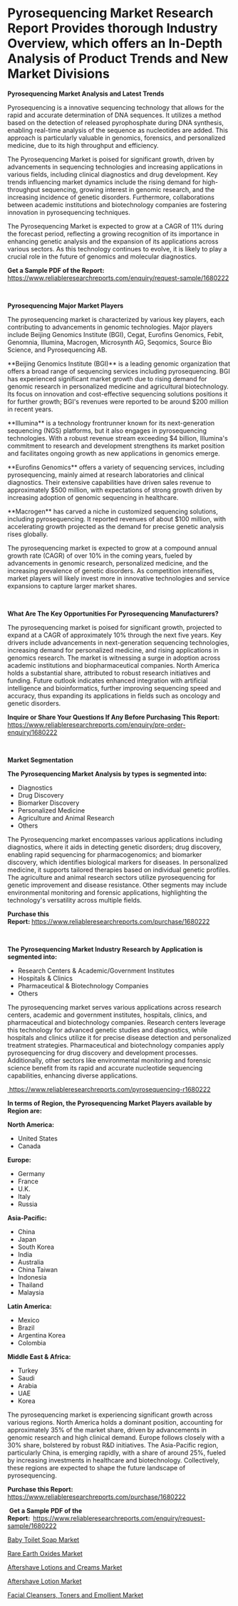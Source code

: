 <p><h1>Pyrosequencing Market Research Report Provides thorough Industry Overview, which offers an In-Depth Analysis of Product Trends and New Market Divisions</h1></p><p><strong>Pyrosequencing Market Analysis and Latest Trends</strong></p>
<p><p>Pyrosequencing is a innovative sequencing technology that allows for the rapid and accurate determination of DNA sequences. It utilizes a method based on the detection of released pyrophosphate during DNA synthesis, enabling real-time analysis of the sequence as nucleotides are added. This approach is particularly valuable in genomics, forensics, and personalized medicine, due to its high throughput and efficiency.</p><p>The Pyrosequencing Market is poised for significant growth, driven by advancements in sequencing technologies and increasing applications in various fields, including clinical diagnostics and drug development. Key trends influencing market dynamics include the rising demand for high-throughput sequencing, growing interest in genomic research, and the increasing incidence of genetic disorders. Furthermore, collaborations between academic institutions and biotechnology companies are fostering innovation in pyrosequencing techniques.</p><p>The Pyrosequencing Market is expected to grow at a CAGR of 11% during the forecast period, reflecting a growing recognition of its importance in enhancing genetic analysis and the expansion of its applications across various sectors. As this technology continues to evolve, it is likely to play a crucial role in the future of genomics and molecular diagnostics.</p></p>
<p><strong>Get a Sample PDF of the Report:&nbsp;</strong> <a href="https://www.reliableresearchreports.com/enquiry/request-sample/1680222?utm_campaign=116&utm_medium=2&utm_source=Github&utm_content=ia&utm_term=28122024&utm_id=pyrosequencing">https://www.reliableresearchreports.com/enquiry/request-sample/1680222</a></p>
<p>&nbsp;</p>
<p><strong>Pyrosequencing Major Market Players</strong></p>
<p><p>The pyrosequencing market is characterized by various key players, each contributing to advancements in genomic technologies. Major players include Beijing Genomics Institute (BGI), Cegat, Eurofins Genomics, Febit, Genomnia, Illumina, Macrogen, Microsynth AG, Seqomics, Source Bio Science, and Pyrosequencing AB.</p><p>**Beijing Genomics Institute (BGI)** is a leading genomic organization that offers a broad range of sequencing services including pyrosequencing. BGI has experienced significant market growth due to rising demand for genomic research in personalized medicine and agricultural biotechnology. Its focus on innovation and cost-effective sequencing solutions positions it for further growth; BGI's revenues were reported to be around $200 million in recent years.</p><p>**Illumina** is a technology frontrunner known for its next-generation sequencing (NGS) platforms, but it also engages in pyrosequencing technologies. With a robust revenue stream exceeding $4 billion, Illumina's commitment to research and development strengthens its market position and facilitates ongoing growth as new applications in genomics emerge.</p><p>**Eurofins Genomics** offers a variety of sequencing services, including pyrosequencing, mainly aimed at research laboratories and clinical diagnostics. Their extensive capabilities have driven sales revenue to approximately $500 million, with expectations of strong growth driven by increasing adoption of genomic sequencing in healthcare.</p><p>**Macrogen** has carved a niche in customized sequencing solutions, including pyrosequencing. It reported revenues of about $100 million, with accelerating growth projected as the demand for precise genetic analysis rises globally.</p><p>The pyrosequencing market is expected to grow at a compound annual growth rate (CAGR) of over 10% in the coming years, fueled by advancements in genomic research, personalized medicine, and the increasing prevalence of genetic disorders. As competition intensifies, market players will likely invest more in innovative technologies and service expansions to capture larger market shares.</p></p>
<p>&nbsp;</p>
<p><strong>What Are The Key Opportunities For Pyrosequencing Manufacturers?</strong></p>
<p><p>The pyrosequencing market is poised for significant growth, projected to expand at a CAGR of approximately 10% through the next five years. Key drivers include advancements in next-generation sequencing technologies, increasing demand for personalized medicine, and rising applications in genomics research. The market is witnessing a surge in adoption across academic institutions and biopharmaceutical companies. North America holds a substantial share, attributed to robust research initiatives and funding. Future outlook indicates enhanced integration with artificial intelligence and bioinformatics, further improving sequencing speed and accuracy, thus expanding its applications in fields such as oncology and genetic disorders.</p></p>
<p><strong>Inquire or Share Your Questions If Any Before Purchasing This Report:</strong> <a href="https://www.reliableresearchreports.com/enquiry/pre-order-enquiry/1680222?utm_campaign=116&utm_medium=2&utm_source=Github&utm_content=ia&utm_term=28122024&utm_id=pyrosequencing">https://www.reliableresearchreports.com/enquiry/pre-order-enquiry/1680222</a></p>
<p>&nbsp;</p>
<p><strong>Market Segmentation</strong></p>
<p><strong>The Pyrosequencing Market Analysis by types is segmented into:</strong></p>
<p><ul><li>Diagnostics</li><li>Drug Discovery</li><li>Biomarker Discovery</li><li>Personalized Medicine</li><li>Agriculture and Animal Research</li><li>Others</li></ul></p>
<p><p>The Pyrosequencing market encompasses various applications including diagnostics, where it aids in detecting genetic disorders; drug discovery, enabling rapid sequencing for pharmacogenomics; and biomarker discovery, which identifies biological markers for diseases. In personalized medicine, it supports tailored therapies based on individual genetic profiles. The agriculture and animal research sectors utilize pyrosequencing for genetic improvement and disease resistance. Other segments may include environmental monitoring and forensic applications, highlighting the technology's versatility across multiple fields.</p></p>
<p><strong>Purchase this Report:&nbsp;</strong><a href="https://www.reliableresearchreports.com/purchase/1680222?utm_campaign=116&utm_medium=2&utm_source=Github&utm_content=ia&utm_term=28122024&utm_id=pyrosequencing">https://www.reliableresearchreports.com/purchase/1680222</a></p>
<p>&nbsp;</p>
<p><strong>The Pyrosequencing Market Industry Research by Application is segmented into:</strong></p>
<p><ul><li>Research Centers & Academic/Government Institutes</li><li>Hospitals & Clinics</li><li>Pharmaceutical & Biotechnology Companies</li><li>Others</li></ul></p>
<p><p>The pyrosequencing market serves various applications across research centers, academic and government institutes, hospitals, clinics, and pharmaceutical and biotechnology companies. Research centers leverage this technology for advanced genetic studies and diagnostics, while hospitals and clinics utilize it for precise disease detection and personalized treatment strategies. Pharmaceutical and biotechnology companies apply pyrosequencing for drug discovery and development processes. Additionally, other sectors like environmental monitoring and forensic science benefit from its rapid and accurate nucleotide sequencing capabilities, enhancing diverse applications.</p></p>
<p><a href="https://www.reliableresearchreports.com/pyrosequencing-r1680222?utm_campaign=116&utm_medium=2&utm_source=Github&utm_content=ia&utm_term=28122024&utm_id=pyrosequencing">&nbsp;https://www.reliableresearchreports.com/pyrosequencing-r1680222</a></p>
<p><strong>In terms of Region, the Pyrosequencing Market Players available by Region are:</strong></p>
<p>
    <p> <strong> North America: </strong>
        <ul>
            <li>United States</li>
            <li>Canada</li>
        </ul>
        </p> 
    <p> <strong> Europe: </strong>
        <ul>
            <li>Germany</li>
            <li>France</li>
            <li>U.K.</li>
            <li>Italy</li>
            <li>Russia</li>
        </ul>
        </p> 
    <p> <strong> Asia-Pacific: </strong>
        <ul>
            <li>China</li>
            <li>Japan</li>
            <li>South Korea</li>
            <li>India</li>
            <li>Australia</li>
            <li>China Taiwan</li>
            <li>Indonesia</li>
            <li>Thailand</li>
            <li>Malaysia</li>
        </ul>
        </p> 
    <p> <strong> Latin America: </strong>
        <ul>
            <li>Mexico</li>
            <li>Brazil</li>
            <li>Argentina Korea</li>
            <li>Colombia</li>
        </ul>
        </p> 
    <p> <strong> Middle East & Africa: </strong>
        <ul>
            <li>Turkey</li>
            <li>Saudi</li>
            <li>Arabia</li>
            <li>UAE</li>
            <li>Korea</li>
        </ul>
    </p>
    </p>
<p><p>The pyrosequencing market is experiencing significant growth across various regions. North America holds a dominant position, accounting for approximately 35% of the market share, driven by advancements in genomic research and high clinical demand. Europe follows closely with a 30% share, bolstered by robust R&D initiatives. The Asia-Pacific region, particularly China, is emerging rapidly, with a share of around 25%, fueled by increasing investments in healthcare and biotechnology. Collectively, these regions are expected to shape the future landscape of pyrosequencing.</p></p>
<p><strong>Purchase this Report: </strong><a href="https://www.reliableresearchreports.com/purchase/1680222?utm_campaign=116&utm_medium=2&utm_source=Github&utm_content=ia&utm_term=28122024&utm_id=pyrosequencing">https://www.reliableresearchreports.com/purchase/1680222</a></p>
<p>&nbsp;<strong>Get a Sample PDF of the Report:&nbsp;&nbsp;</strong><a href="https://www.reliableresearchreports.com/enquiry/request-sample/1680222?utm_campaign=116&utm_medium=2&utm_source=Github&utm_content=ia&utm_term=28122024&utm_id=pyrosequencing">https://www.reliableresearchreports.com/enquiry/request-sample/1680222</a></p>
<p><strong></strong></p>
<p><p><a href="https://github.com/hammelximalschid/Market-Research-Report-List-1/blob/main/baby-toilet-soap-market.md?utm_campaign=116&utm_medium=2&utm_source=Github&utm_content=ia&utm_term=28122024&utm_id=pyrosequencing">Baby Toilet Soap Market</a></p><p><a href="https://github.com/osbornrdaflalo/Market-Research-Report-List-1/blob/main/rare-earth-oxides-market.md?utm_campaign=116&utm_medium=2&utm_source=Github&utm_content=ia&utm_term=28122024&utm_id=pyrosequencing">Rare Earth Oxides Market</a></p><p><a href="https://github.com/flnordan65e0/Market-Research-Report-List-1/blob/main/aftershave-lotions-and-creams-market.md?utm_campaign=116&utm_medium=2&utm_source=Github&utm_content=ia&utm_term=28122024&utm_id=pyrosequencing">Aftershave Lotions and Creams Market</a></p><p><a href="https://github.com/rodinayygacklezi/Market-Research-Report-List-1/blob/main/aftershave-lotion-market.md?utm_campaign=116&utm_medium=2&utm_source=Github&utm_content=ia&utm_term=28122024&utm_id=pyrosequencing">Aftershave Lotion Market</a></p><p><a href="https://github.com/antonioc6hal/Market-Research-Report-List-1/blob/main/facial-cleansers-toners-and-emollient-market.md?utm_campaign=116&utm_medium=2&utm_source=Github&utm_content=ia&utm_term=28122024&utm_id=pyrosequencing">Facial Cleansers, Toners and Emollient Market</a></p></p>
